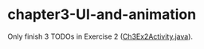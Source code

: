 # chapter3-UI-and-animation

Only finish 3 TODOs in Exercise 2 ([Ch3Ex2Activity.java](./app/src/main/java/com/example/chapter3/homework/Ch3Ex2Activity.java)).
